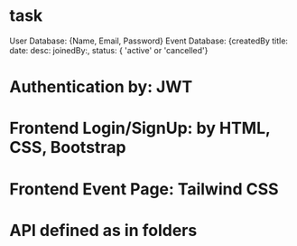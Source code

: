 # task

User Database: {Name, Email, Password}
Event Database: {createdBy
    title: 
    date:
    desc: 
    joinedBy:,
    status: { 'active' or 'cancelled'}
    
 #   Authentication by: JWT
 
 # Frontend Login/SignUp: by HTML, CSS, Bootstrap
 # Frontend Event Page: Tailwind CSS
 
 # API defined as in folders
 
 
 
